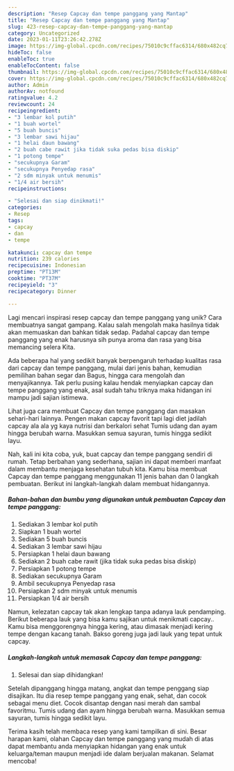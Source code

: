 ```yaml
---
description: "Resep Capcay dan tempe panggang yang Mantap"
title: "Resep Capcay dan tempe panggang yang Mantap"
slug: 423-resep-capcay-dan-tempe-panggang-yang-mantap
category: Uncategorized
date: 2023-01-11T23:26:42.278Z
image: https://img-global.cpcdn.com/recipes/75010c9cffac6314/680x482cq70/capcay-dan-tempe-panggang-foto-resep-utama.jpg
hideToc: false
enableToc: true
enableTocContent: false
thumbnail: https://img-global.cpcdn.com/recipes/75010c9cffac6314/680x482cq70/capcay-dan-tempe-panggang-foto-resep-utama.jpg
cover: https://img-global.cpcdn.com/recipes/75010c9cffac6314/680x482cq70/capcay-dan-tempe-panggang-foto-resep-utama.jpg
author: Admin
authorAv: notfound
ratingvalue: 4.2
reviewcount: 24
recipeingredient:
- "3 lembar kol putih"
- "1 buah wortel"
- "5 buah buncis"
- "3 lembar sawi hijau"
- "1 helai daun bawang"
- "2 buah cabe rawit jika tidak suka pedas bisa diskip"
- "1 potong tempe"
- "secukupnya Garam"
- "secukupnya Penyedap rasa"
- "2 sdm minyak untuk menumis"
- "1/4 air bersih"
recipeinstructions:

- "Selesai dan siap dinikmati!"
categories:
- Resep
tags:
- capcay
- dan
- tempe

katakunci: capcay dan tempe 
nutrition: 239 calories
recipecuisine: Indonesian
preptime: "PT13M"
cooktime: "PT37M"
recipeyield: "3"
recipecategory: Dinner

---
```





Lagi mencari inspirasi resep capcay dan tempe panggang yang unik? Cara membuatnya sangat gampang. Kalau salah mengolah maka hasilnya tidak akan memuaskan dan bahkan tidak sedap. Padahal capcay dan tempe panggang yang enak harusnya sih punya aroma dan rasa yang bisa memancing selera Kita.





Ada beberapa hal yang sedikit banyak berpengaruh terhadap kualitas rasa dari capcay dan tempe panggang, mulai dari jenis bahan, kemudian pemilihan bahan segar dan Bagus, hingga cara mengolah dan menyajikannya. Tak perlu pusing kalau hendak menyiapkan capcay dan tempe panggang yang enak,      asal sudah tahu triknya maka hidangan ini mampu jadi sajian istimewa.














Lihat juga cara membuat Capcay dan tempe panggang dan masakan sehari-hari lainnya. Pengen makan capcay favorit tapi lagi diet jadilah capcay ala ala yg kaya nutrisi dan berkalori sehat Tumis udang dan ayam hingga berubah warna. Masukkan semua sayuran, tumis hingga sedikit layu.






Nah, kali ini kita coba, yuk, buat capcay dan tempe panggang sendiri di rumah. Tetap berbahan yang sederhana, sajian ini dapat memberi manfaat dalam membantu menjaga kesehatan tubuh kita. Kamu bisa membuat Capcay dan tempe panggang menggunakan 11 jenis bahan dan 0 langkah pembuatan. Berikut ini langkah-langkah dalam membuat hidangannya.

<!--inarticleads1-->

##### Bahan-bahan dan bumbu yang digunakan untuk pembuatan Capcay dan tempe panggang:

1. Sediakan 3 lembar kol putih
1. Siapkan 1 buah wortel
1. Sediakan 5 buah buncis
1. Sediakan 3 lembar sawi hijau
1. Persiapkan 1 helai daun bawang
1. Sediakan 2 buah cabe rawit (jika tidak suka pedas bisa diskip)
1. Persiapkan 1 potong tempe
1. Sediakan secukupnya Garam
1. Ambil secukupnya Penyedap rasa
1. Persiapkan 2 sdm minyak untuk menumis
1. Persiapkan 1/4 air bersih


Namun, kelezatan capcay tak akan lengkap tanpa adanya lauk pendamping. Berikut beberapa lauk yang bisa kamu sajikan untuk menikmati capcay.. Kamu bisa menggorengnya hingga kering, atau dimasak menjadi kering tempe dengan kacang tanah. Bakso goreng juga jadi lauk yang tepat untuk capcay. 

<!--inarticleads2-->

##### Langkah-langkah untuk memasak Capcay dan tempe panggang:


1. Selesai dan siap dihidangkan!

Setelah dipanggang hingga matang, angkat dan tempe penggang siap disajikan. Itu dia resep tempe panggang yang enak, sehat, dan cocok sebagai menu diet. Cocok disantap dengan nasi merah dan sambal favoritmu. Tumis udang dan ayam hingga berubah warna. Masukkan semua sayuran, tumis hingga sedikit layu. 

Terima kasih telah membaca resep yang kami tampilkan di sini. Besar harapan kami, olahan Capcay dan tempe panggang yang mudah di atas dapat membantu anda menyiapkan hidangan yang enak untuk keluarga/teman maupun menjadi ide dalam berjualan makanan. Selamat mencoba!
